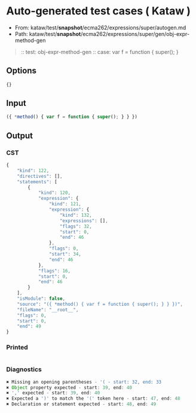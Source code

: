 # Auto-generated test cases ( Kataw )
- From: kataw/test/__snapshot__/ecma262/expressions/super/autogen.md
- Path: kataw/test/__snapshot__/ecma262/expressions/super/gen/obj-expr-method-gen
> :: test: obj-expr-method-gen
> :: case: var f = function { super(); }
## Options

`````js
{}
`````
## Input

`````js
({ *method() { var f = function { super(); } } })
`````
## Output

### CST

```javascript
{
    "kind": 122,
    "directives": [],
    "statements": [
        {
            "kind": 120,
            "expression": {
                "kind": 121,
                "expression": {
                    "kind": 132,
                    "expressions": [],
                    "flags": 32,
                    "start": 0,
                    "end": 46
                },
                "flags": 0,
                "start": 34,
                "end": 46
            },
            "flags": 16,
            "start": 0,
            "end": 46
        }
    ],
    "isModule": false,
    "source": "({ *method() { var f = function { super(); } } })",
    "fileName": "__root__",
    "flags": 0,
    "start": 0,
    "end": 49
}
```

### Printed

```javascript

```

### Diagnostics

```javascript
✖ Missing an opening parentheses - '( - start: 32, end: 33
✖ Object property expected - start: 39, end: 40
✖ ',' expected - start: 39, end: 40
✖ Expected a ')' to match the '(' token here - start: 47, end: 48
✖ Declaration or statement expected - start: 48, end: 49

```

